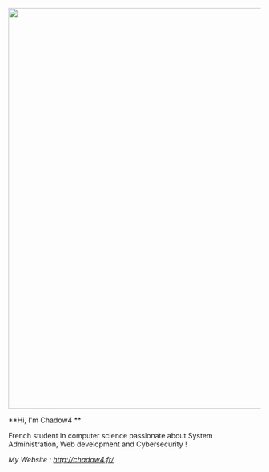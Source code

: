 <p align="center">
  <img width="800px" src="http://chadow4.fr/Efect.png">
</p>

**Hi, I'm Chadow4 **  <br>

French student in computer science passionate about System Administration, Web development and Cybersecurity !

*My Website : http://chadow4.fr/*
